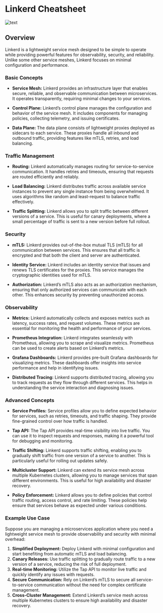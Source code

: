 # Linkerd Cheatsheet

![text](https://imgur.com/xyQcgGf.png)

## **Overview**

Linkerd is a lightweight service mesh designed to be simple to operate while providing powerful features for observability, security, and reliability. Unlike some other service meshes, Linkerd focuses on minimal configuration and performance.

### **Basic Concepts**

- **Service Mesh:** Linkerd provides an infrastructure layer that enables secure, reliable, and observable communication between microservices. It operates transparently, requiring minimal changes to your services.

- **Control Plane:** Linkerd’s control plane manages the configuration and behavior of the service mesh. It includes components for managing policies, collecting telemetry, and issuing certificates.

- **Data Plane:** The data plane consists of lightweight proxies deployed as sidecars to each service. These proxies handle all inbound and outbound traffic, providing features like mTLS, retries, and load balancing.

### **Traffic Management**

- **Routing:** Linkerd automatically manages routing for service-to-service communication. It handles retries and timeouts, ensuring that requests are routed efficiently and reliably.

- **Load Balancing:** Linkerd distributes traffic across available service instances to prevent any single instance from being overwhelmed. It uses algorithms like random and least-request to balance traffic effectively.

- **Traffic Splitting:** Linkerd allows you to split traffic between different versions of a service. This is useful for canary deployments, where a small percentage of traffic is sent to a new version before full rollout.

### **Security**

- **mTLS:** Linkerd provides out-of-the-box mutual TLS (mTLS) for all communication between services. This ensures that all traffic is encrypted and that both the client and server are authenticated.

- **Identity Service:** Linkerd includes an identity service that issues and renews TLS certificates for the proxies. This service manages the cryptographic identities used for mTLS.

- **Authorization:** Linkerd’s mTLS also acts as an authorization mechanism, ensuring that only authorized services can communicate with each other. This enhances security by preventing unauthorized access.

### **Observability**

- **Metrics:** Linkerd automatically collects and exposes metrics such as latency, success rates, and request volumes. These metrics are essential for monitoring the health and performance of your services.

- **Prometheus Integration:** Linkerd integrates seamlessly with Prometheus, allowing you to scrape and visualize metrics. Prometheus can be used to create alerts based on Linkerd’s metrics.

- **Grafana Dashboards:** Linkerd provides pre-built Grafana dashboards for visualizing metrics. These dashboards offer insights into service performance and help in identifying issues.

- **Distributed Tracing:** Linkerd supports distributed tracing, allowing you to track requests as they flow through different services. This helps in understanding the service interaction and diagnosing issues.

### **Advanced Concepts**

- **Service Profiles:** Service profiles allow you to define expected behavior for services, such as retries, timeouts, and traffic shaping. They provide fine-grained control over how traffic is handled.

- **Tap API:** The Tap API provides real-time visibility into live traffic. You can use it to inspect requests and responses, making it a powerful tool for debugging and monitoring.

- **Traffic Shifting:** Linkerd supports traffic shifting, enabling you to gradually shift traffic from one version of a service to another. This is particularly useful for rolling out updates safely.

- **Multicluster Support:** Linkerd can extend its service mesh across multiple Kubernetes clusters, allowing you to manage services that span different environments. This is useful for high availability and disaster recovery.

- **Policy Enforcement:** Linkerd allows you to define policies that control traffic routing, access control, and rate limiting. These policies help ensure that services behave as expected under various conditions.

### **Example Use Case**

Suppose you are managing a microservices application where you need a lightweight service mesh to provide observability and security with minimal overhead:

1. **Simplified Deployment:** Deploy Linkerd with minimal configuration and start benefiting from automatic mTLS and load balancing.
2. **Canary Releases:** Use traffic splitting to gradually route traffic to a new version of a service, reducing the risk of full deployment.
3. **Real-time Monitoring:** Utilize the Tap API to monitor live traffic and quickly identify any issues with requests.
4. **Secure Communication:** Rely on Linkerd’s mTLS to secure all service-to-service communication without the need for complex certificate management.
5. **Cross-Cluster Management:** Extend Linkerd’s service mesh across multiple Kubernetes clusters to ensure high availability and disaster recovery.
